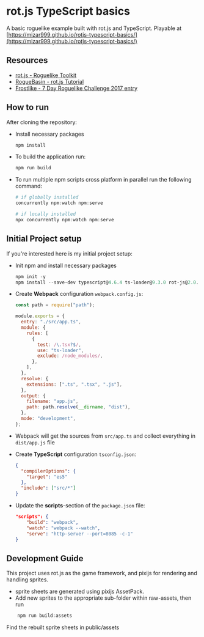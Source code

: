 # rot.js TypeScript basics

A basic roguelike example built with rot.js and TypeScript. Playable at [https://mizar999.github.io/rotjs-typescript-basics/](https://mizar999.github.io/rotjs-typescript-basics/)

## Resources

- [rot.js - Roguelike Toolkit](https://github.com/ondras/rot.js)
- [RogueBasin - rot.js Tutorial](http://www.roguebasin.roguelikedevelopment.org/index.php?title=Rot.js_tutorial)
- [Frostlike - 7 Day Roguelike Challenge 2017 entry](https://github.com/maqqr/7drl2017)

## How to run

After cloning the repository:

- Install necessary packages

  ```powershell
  npm install
  ```

- To build the application run:

  ```powershell
  npm run build
  ```

- To run multiple npm scripts cross platform in parallel run the following command:

  ```powershell
  # if globally installed
  concurrently npm:watch npm:serve

  # if locally installed
  npx concurrently npm:watch npm:serve
  ```

## Initial Project setup

If you're interested here is my initial project setup:

- Init npm and install necessary packages

  ```powershell
  npm init -y
  npm install --save-dev typescript@4.6.4 ts-loader@9.3.0 rot-js@2.0.3 webpack@5.72.1 webpack-cli@4.9.2 http-server@14.1.0 concurrently@7.2.1
  ```

- Create **Webpack** configuration `webpack.config.js`:

  ```javascript
  const path = require("path");

  module.exports = {
    entry: "./src/app.ts",
    module: {
      rules: [
        {
          test: /\.tsx?$/,
          use: "ts-loader",
          exclude: /node_modules/,
        },
      ],
    },
    resolve: {
      extensions: [".ts", ".tsx", ".js"],
    },
    output: {
      filename: "app.js",
      path: path.resolve(__dirname, "dist"),
    },
    mode: "development",
  };
  ```

- Webpack will get the sources from `src/app.ts` and collect everything in `dist/app.js` file
- Create **TypeScript** configuration `tsconfig.json`:

  ```json
  {
    "compilerOptions": {
      "target": "es5"
    },
    "include": ["src/*"]
  }
  ```

- Update the **scripts**-section of the `package.json` file:

  ```json
  "scripts": {
      "build": "webpack",
      "watch": "webpack --watch",
      "serve": "http-server --port=8085 -c-1"
  }
  ```

## Development Guide

This project uses rot.js as the game framework, and pixijs for rendering and handling sprites.

- sprite sheets are generated using pixijs AssetPack.
- Add new sprites to the appropriate sub-folder within raw-assets, then run

```powershell
    npm run build:assets
```

Find the rebuilt sprite sheets in public/assets
